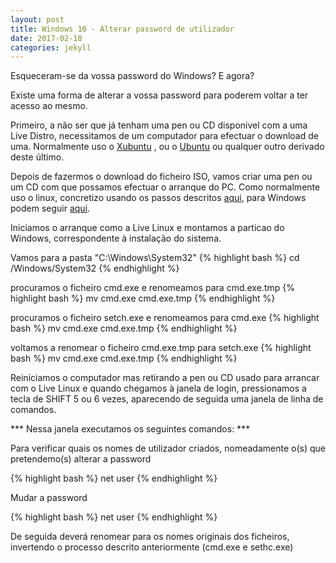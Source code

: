 ```yaml
---
layout: post
title: Windows 10 - Alterar password de utilizador
date: 2017-02-18
categories: jekyll
---
```

Esqueceram-se da vossa password do Windows? E agora?

Existe uma forma de alterar a vossa password para poderem voltar a ter acesso ao mesmo.

Primeiro, a não ser que já tenham uma pen ou CD disponivel com a uma Live Distro, necessitamos de um computador para efectuar o download de uma.
Normalmente uso o [Xubuntu](http://xubuntu.org/) , ou o [Ubuntu](http://www.ubuntu.com) ou qualquer outro derivado deste último.

Depois de fazermos o download do ficheiro ISO, vamos criar uma pen ou um CD com que possamos efectuar o arranque do PC. Como normalmente uso o linux, concretizo usando os passos descritos [aqui](http://www.paulocruz.com.pt/criar-um-disco-com-dd), para Windows podem seguir [aqui](http://www.paulocruz.com.pt/criar-disco-boot-windows).


Iniciamos o arranque como a Live Linux e montamos a particao do Windows, correspondente à instalação do sistema.

Vamos para a pasta "C:\Windows\System32"
{% highlight bash %}
    cd <mount point>/Windows/System32
{% endhighlight %}

procuramos o ficheiro cmd.exe e renomeamos para cmd.exe.tmp
{% highlight bash %}
    mv cmd.exe cmd.exe.tmp
{% endhighlight %}

procuramos o ficheiro setch.exe e renomeamos para cmd.exe
{% highlight bash %}
    mv cmd.exe cmd.exe.tmp
{% endhighlight %}


voltamos a renomear o ficheiro cmd.exe.tmp para setch.exe
{% highlight bash %}
    mv cmd.exe cmd.exe.tmp
{% endhighlight %}


Reiniciamos o computador mas retirando a pen ou CD usado para arrancar com o Live Linux e quando chegamos à janela de login, pressionamos a tecla de SHIFT 5 ou 6 vezes, aparecendo de seguida uma janela de linha de comandos.

*** Nessa janela executamos os seguintes comandos: ***

Para verificar quais os nomes de utilizador criados, nomeadamente o(s) que pretendemo(s) alterar  a password

{% highlight bash %}
    net user
{% endhighlight %}

Mudar a password

{% highlight bash %}
    net user <nomeutilizador> <novapassword>
{% endhighlight %}


De seguida deverá renomear para os nomes originais dos ficheiros, invertendo o processo descrito anteriormente (cmd.exe e sethc.exe)
